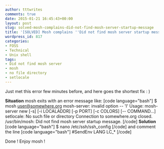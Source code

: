 ```yaml
---
author: tttwrites
comments: true
date: 2015-01-21 16:45:43+00:00
layout: post
slug: solved-mosh-complains-did-not-find-mosh-server-startup-message
title: '[SOLVED] Mosh complains ''Did not find mosh server startup message.'''
wordpress_id: 817
categories:
- FOSS
- Technical
- Unix shell
tags:
- Did not find mosh server
- mosh
- no file directory
- setlocale
---
```


Just met this error few minutes before, and here goes the shortest fix : )

**Situation** 
mosh exits with an error message like: 
[code language="bash"]
$ mosh user@somewhere.org
mosh-server: invalid option -- 'l'
Usage: mosh-server new [-s] [-i LOCALADDR] [-p PORT] [-c COLORS] [-- COMMAND...]
setlocale: No such file or directory
Connection to somewhere.org closed.
/usr/bin/mosh: Did not find mosh server startup message.
[/code]
**Solution** 
[code language="bash"]
$ nano /etc/ssh/ssh_config
[/code]
and comment the line 
[code language="bash"]
#SendEnv LANG LC_*
[/code]

Done ! Enjoy mosh ! 
